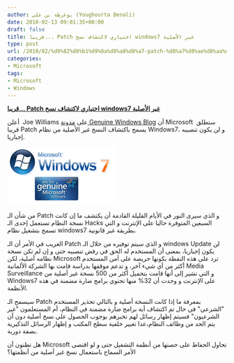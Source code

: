 ```yaml
---
author: يوغرطة بن علي (Youghourta Benali)
date: 2010-02-13 09:01:35+00:00
draft: false
title: قريبا... Patch اختياري لاكتشاف نسخ windows7 غير الأصلية
type: post
url: /2010/02/%d9%82%d8%b1%d9%8a%d8%a8%d8%a7-patch-%d8%a7%d8%ae%d8%aa%d9%8a%d8%a7%d8%b1%d9%8a-%d9%84%d8%a7%d9%83%d8%aa%d8%b4%d8%a7%d9%81-%d9%86%d8%b3%d8%ae-windows7-%d8%ba%d9%8a%d8%b1-%d8%a7%d9%84%d8%a3%d8%b5/
categories:
- Microsoft
tags:
- Microsoft
- Windows
---
```


[**قريبا... Patch اختياري لاكتشاف نسخ windows7 غير الأصلية**](https://www.it-scoop.com/2010/02/%d9%82%d8%b1%d9%8a%d8%a8%d8%a7-patch-%d8%a7%d8%ae%d8%aa%d9%8a%d8%a7%d8%b1%d9%8a-%d9%84%d8%a7%d9%83%d8%aa%d8%b4%d8%a7%d9%81-%d9%86%d8%b3%d8%ae-windows7-%d8%ba%d9%8a%d8%b1-%d8%a7%d9%84%d8%a3%d8%b5/)


أعلن  Joe Williams على [ مدونة Genuine Windows Blog](http://windowsteamblog.com/blogs/genuinewindows/archive/2010/02/11/windows-activation-technologies-update-for-windows-7.aspx?PageIndex=1) أن Microsoft  ستطلق قريبا Patch يسمح باكتشاف النسخ غير الأصلية من نظام Windows7، و لن يكون تنصيبه إجباريا.

[![](genuine-windows-7.png)
](https://www.it-scoop.com/2010/02/%d9%82%d8%b1%d9%8a%d8%a8%d8%a7-patch-%d8%a7%d8%ae%d8%aa%d9%8a%d8%a7%d8%b1%d9%8a-%d9%84%d8%a7%d9%83%d8%aa%d8%b4%d8%a7%d9%81-%d9%86%d8%b3%d8%ae-windows7-%d8%ba%d9%8a%d8%b1-%d8%a7%d9%84%d8%a3%d8%b5/https://www.it-scoop.com/2010/02/%d9%82%d8%b1%d9%8a%d8%a8%d8%a7-patch-%d8%a7%d8%ae%d8%aa%d9%8a%d8%a7%d8%b1%d9%8a-%d9%84%d8%a7%d9%83%d8%aa%d8%b4%d8%a7%d9%81-%d9%86%d8%b3%d8%ae-windows7-%d8%ba%d9%8a%d8%b1-%d8%a7%d9%84%d8%a3%d8%b5/)

من شأن الـ Patch و الذي سيرى النور في الأيام القليلة القادمة أن يكتشف ما إن كانت نسخة النظام تستعمل إحدى الـ Hacks السبعين المتوفرة حاليا على الإنترنت و التي تسمح بتشغيل نظام windows7 بطريقة غير قانونية.

الغريب في الأمر أن الـ Patch و الذي سيتم توفيره من خلال الـ windows Update لن يكون إجباريا، بمعنى أن المستخدم له الحق في رفض تنصيبه حتى و إن لم تكن نسخة نظامه أصلية، لكن Microsoft ترد على هذه النقطة بكونها حريصة على أمن المستخدم أكثر من أي شيء آخر، و تدعم موقفها بدراسة قامت بها الشركة الألمانية Media Surveillance و التي تشير إلى أنها قامت بتحميل أكثر من 500 نسخة غير أصلية من Windows7 على الإنترنت و وجدت أن 32% منها تحتوي برامج ضارة مضمنة في هذه الأنظمة.

سيسمح الـ Patch بمعرفة ما إذا كانت النسخة أصلية و بالتالي تحذير المستخدم "الشرعي" في حال تم اكتشاف أية برامج ضارة مضمنة في النظام، أم المستعلمون "غير الشرعيون" فسيتم إظهار رسائل لهم تخبرهم بوجوب الحصول على نسخ أصلية دون أن يتم الحد من وظائف النظام،عدا تغيير خلفية سطح المكتب و إظهار الرسائل التذكيرية بصفة دورية.

هل تظنون أن Microsoft تحاول الحفاظ على حصتها من أنظمة التشغيل حتى و لو اقتضى الأمر السماح باستعمال نسخ غير أصلية من أنظمتها؟
